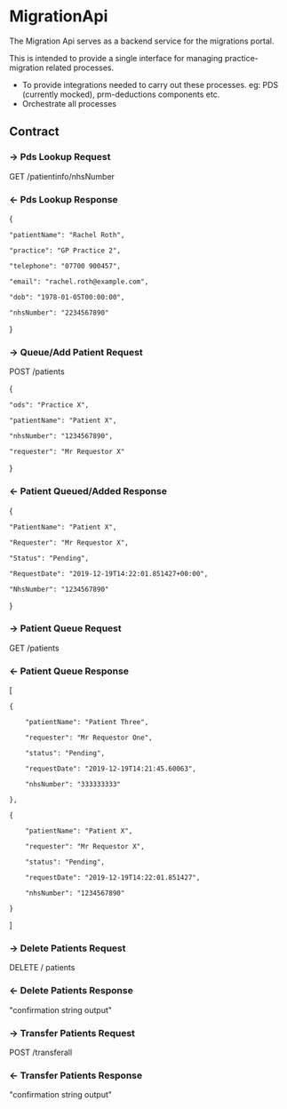 # MigrationApi

The Migration Api serves as a backend service for the migrations portal.

This is intended to provide a single interface for managing practice-migration related processes. 

- To provide integrations needed to carry out these processes. eg: PDS (currently mocked), prm-deductions components etc. 
- Orchestrate all processes

## Contract

### -> Pds Lookup Request

GET /patientinfo/nhsNumber

### <- Pds Lookup Response

{

    "patientName": "Rachel Roth",

    "practice": "GP Practice 2",

    "telephone": "07700 900457",

    "email": "rachel.roth@example.com",

    "dob": "1978-01-05T00:00:00",

    "nhsNumber": "2234567890"

}

### ->  Queue/Add Patient Request

POST /patients

{

    "ods": "Practice X",

    "patientName": "Patient X",

    "nhsNumber": "1234567890",

    "requester": "Mr Requestor X"

}

### <- Patient Queued/Added Response

{

    "PatientName": "Patient X",

    "Requester": "Mr Requestor X",

    "Status": "Pending",

    "RequestDate": "2019-12-19T14:22:01.851427+00:00",

    "NhsNumber": "1234567890"

}

### -> Patient Queue Request

GET /patients

### <- Patient Queue Response

[

    {

        "patientName": "Patient Three",

        "requester": "Mr Requestor One",

        "status": "Pending",

        "requestDate": "2019-12-19T14:21:45.60063",

        "nhsNumber": "333333333"

    },

    {

        "patientName": "Patient X",

        "requester": "Mr Requestor X",

        "status": "Pending",

        "requestDate": "2019-12-19T14:22:01.851427",

        "nhsNumber": "1234567890"

    }

]

### -> Delete Patients Request

DELETE / patients

### <- Delete Patients Response

"confirmation string output"

### -> Transfer Patients Request

POST /transferall

### <- Transfer Patients Response

"confirmation string output"
 





